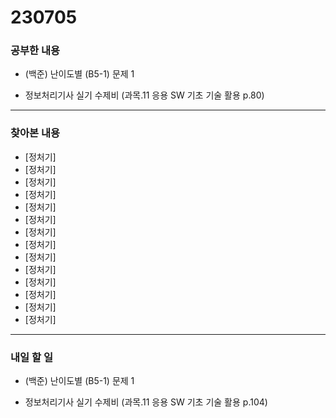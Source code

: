 # 230705

### 공부한 내용

- (백준) 난이도별 (B5-1) 문제 1

- 정보처리기사 실기 수제비 (과목.11 응용 SW 기초 기술 활용 p.80)

---

### 찾아본 내용

- [정처기]
- [정처기]
- [정처기]
- [정처기]
- [정처기]
- [정처기]
- [정처기]
- [정처기]
- [정처기]
- [정처기]
- [정처기]
- [정처기]
- [정처기]
- [정처기]

---

### 내일 할 일

- (백준) 난이도별 (B5-1) 문제 1

- 정보처리기사 실기 수제비 (과목.11 응용 SW 기초 기술 활용 p.104)
